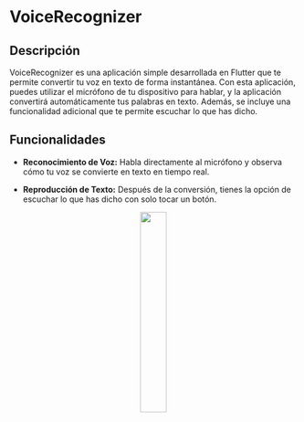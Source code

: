 # VoiceRecognizer

## Descripción

VoiceRecognizer es una aplicación simple desarrollada en Flutter que te permite convertir tu voz en texto de forma instantánea. Con esta aplicación, puedes utilizar el micrófono de tu dispositivo para hablar, y la aplicación convertirá automáticamente tus palabras en texto. Además, se incluye una funcionalidad adicional que te permite escuchar lo que has dicho.

## Funcionalidades

- **Reconocimiento de Voz:** Habla directamente al micrófono y observa cómo tu voz se convierte en texto en tiempo real.

- **Reproducción de Texto:** Después de la conversión, tienes la opción de escuchar lo que has dicho con solo tocar un botón.

<p align="center">
  <img width="30%" src="https://github.com/MicaelaGordillo/VoiceRecognizer/assets/88464906/1f5092c7-d559-4d31-a990-364ee0e9f708"/>
</p>

